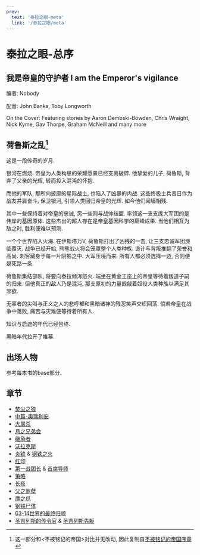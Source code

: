 ```yaml
---
prev:
  text: '泰拉之眼-meta'
  link: '/泰拉之眼/meta'
---
```


# 泰拉之眼-总序

## 我是帝皇的守护者 I am the Emperor's vigilance

编者: Nobody

配音: John Banks, Toby Longworth

On the Cover: Featuring stories by Aaron Dembski-Bowden, Chris Wraight, Nick Kyme, Gav Thorpe, Graham McNeill and many more

## 荷鲁斯之乱[^1]

这是一段传奇的岁月.

银河在燃烧. 帝皇为人类构思的荣耀愿景已经支离破碎. 他挚爱的儿子, 荷鲁斯, 背弃了父亲的光辉, 转而投入混沌的怀抱.

而他的军队, 那所向披靡的星际战士, 也陷入了凶暴的内战. 这些终极士兵昔日作为战友并肩奋斗, 保卫银河, 引领人类回归帝皇的光辉. 如今他们阋墙相残.

其中一些保持着对帝皇的忠诚, 另一些则与战帅结盟. 率领这一支支庞大军团的是伟岸的基因原体. 这些杰出的超人存在是帝皇基因科学的巅峰成果. 当他们相互为敌之时, 胜利便难以预测.

一个个世界陷入火海. 在伊斯塔万V, 荷鲁斯打出了凶残的一击, 让三支忠诚军团濒临覆灭. 战争已经开始, 熊熊战火将会笼罩整个人类种族. 诡计与背叛推翻了荣誉和高尚. 刺客藏身于每一片阴影之中. 大军压境而来. 所有人都必须选择一边, 否则便是死路一条.

荷鲁斯集结部队, 将要向泰拉倾泻怒火. 端坐在黄金王座上的帝皇等待着叛道子嗣的归来. 但他真正的敌人乃是混沌, 那支原初的力量觊觎着奴役人类种族以满足其邪欲.

无辜者的尖叫与正义之人的悲呼都和黑暗诸神的残忍笑声交织回荡. 倘若帝皇在战争中落败, 痛苦与灾难便等待着所有人.

知识与启迪的年代已经告终.

黑暗年代拉开了帷幕.

## 出场人物

参考每本书的base部分.

## 章节

+ [焚尘之狼](/泰拉之眼/焚尘之狼/meta)
+ [中篇-奥瑞利安](/泰拉之眼/奥瑞利安/meta)
+ [大屠杀](/泰拉之眼/大屠杀/meta)
+ [月之兄弟会](/泰拉之眼/月之兄弟会/meta)
+ [继承者](/泰拉之眼/继承者/meta)
+ [沃拉克斯](/泰拉之眼/沃拉克斯/meta)
+ [炎铁](/泰拉之眼/炎铁/meta) & [钢铁之火](/泰拉之眼/钢铁之火/meta)
+ [红印](/泰拉之眼/红印/meta)
+ [第一战团长](/泰拉之眼/第一战团长/meta) & [首席导师](/泰拉之眼/首席导师/meta)
+ [策略](/泰拉之眼/策略/meta)
+ [长夜](/泰拉之眼/长夜/meta)
+ [父之罪孽](/泰拉之眼/父之罪孽/meta)
+ [鹰之爪](/泰拉之眼/鹰之爪/meta)
+ [钢铁尸体](/泰拉之眼/钢铁尸体/meta)
+ [63-14世界的最终归顺](/泰拉之眼/63-14世界的最终归顺/meta)
+ [圣吉列斯的传令官](/泰拉之眼/圣吉列斯的传令官/meta) & [圣吉列斯先躯](/泰拉之眼/圣吉列斯先躯/meta)

[^1]: 这一部分和<不被铭记的帝国>对比并无改动, 因此复制自[不被铭记的帝国序章](/不被铭记的帝国/base)
